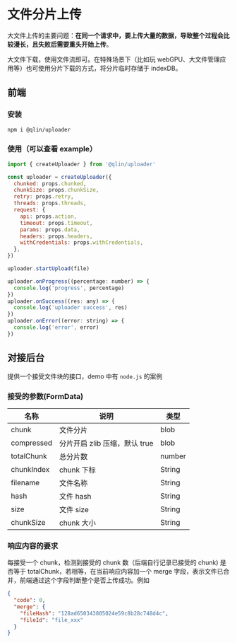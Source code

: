 # 文件分片上传

大文件上传的主要问题：**在同一个请求中，要上传大量的数据，导致整个过程会比较漫长，且失败后需要重头开始上传**。

大文件下载，使用文件流即可。在特殊场景下（比如玩 webGPU、大文件管理应用等）也可使用分片下载的方式，将分片临时存储于 indexDB。

## 前端

### 安装

```bash
npm i @qlin/uploader
```

### 使用（可以查看 example）

```js
import { createUploader } from '@qlin/uploader'

const uploader = createUploader({
  chunked: props.chunked,
  chunkSize: props.chunkSize,
  retry: props.retry,
  threads: props.threads,
  request: {
    api: props.action,
    timeout: props.timeout,
    params: props.data,
    headers: props.headers,
    withCredentials: props.withCredentials,
  },
})

uploader.startUpload(file)

uploader.onProgress((percentage: number) => {
  console.log('progress', percentage)
})
uploader.onSuccess((res: any) => {
  console.log('uploader success', res)
})
uploader.onError((error: string) => {
  console.log('error', error)
})
```

## 对接后台

提供一个接受文件块的接口，demo 中有 `node.js` 的案例

### 接受的参数(FormData)

| 名称       | 说明                          | 类型   |
| ---------- | ----------------------------- | ------ |
| chunk      | 文件分片                      | blob   |
| compressed | 分片开启 zlib 压缩，默认 true | blob   |
| totalChunk | 总分片数                      | number |
| chunkIndex | chunk 下标                    | String |
| filename   | 文件名称                      | String |
| hash       | 文件 hash                     | String |
| size       | 文件 size                     | String |
| chunkSize  | chunk 大小                    | String |

### 响应内容的要求

每接受一个 chunk，检测到接受的 chunk 数（后端自行记录已接受的 chunk) 是否等于 totalChunk，若相等，在当前响应内容加一个 merge 字段，表示文件已合并，前端通过这个字段判断整个是否上传成功。例如

```json
{
  "code": 0,
  "merge": {
    "fileHash": "128ad650343805024e59c8b28c748d4c",
    "fileId": "file_xxx"
  }
}
```
